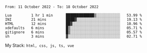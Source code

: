 <!--START_SECTION:waka-->

```text
From: 11 October 2022 - To: 18 October 2022

Lua         1 hr 1 min      █████████████▒░░░░░░░░░░░   53.99 %
INI         21 mins         ████▓░░░░░░░░░░░░░░░░░░░░   19.13 %
HTML        12 mins         ██▓░░░░░░░░░░░░░░░░░░░░░░   10.96 %
xdefaults   6 mins          █▒░░░░░░░░░░░░░░░░░░░░░░░   05.71 %
gitignore   6 mins          █▒░░░░░░░░░░░░░░░░░░░░░░░   05.57 %
sh          3 mins          ▓░░░░░░░░░░░░░░░░░░░░░░░░   02.71 %
```

<!--END_SECTION:waka-->
My Stack: `html, css, js, ts, vue`
